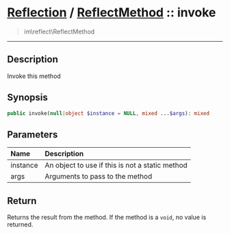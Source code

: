 # [Reflection](reflect.md) / [ReflectMethod](reflect-ReflectMethod.md) :: invoke
 > im\reflect\ReflectMethod
____

## Description
Invoke this method

## Synopsis
```php
public invoke(null|object $instance = NULL, mixed ...$args): mixed
```

## Parameters
| Name | Description |
| :--- | :---------- |
| instance | An object to use if this is not a static method |
| args | Arguments to pass to the method |

## Return
Returns the result from the method.
If the method is a `void`, no value is returned.
